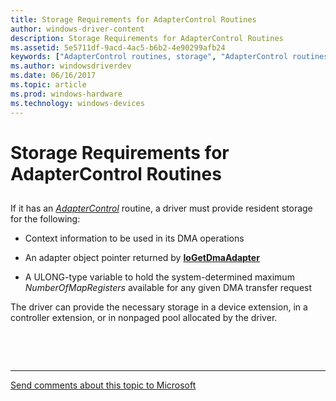 ```yaml
---
title: Storage Requirements for AdapterControl Routines
author: windows-driver-content
description: Storage Requirements for AdapterControl Routines
ms.assetid: 5e5711df-9acd-4ac5-b6b2-4e90299afb24
keywords: ["AdapterControl routines, storage", "AdapterControl routines, writing", "adapter objects WDK kernel , writing AdapterControl routines", "DMA transfers WDK kernel , writing AdapterControl routines", "storage WDK DMA"]
ms.author: windowsdriverdev
ms.date: 06/16/2017
ms.topic: article
ms.prod: windows-hardware
ms.technology: windows-devices
---
```


# Storage Requirements for AdapterControl Routines


## <a href="" id="ddk-storage-requirements-for-adaptercontrol-routines-kg"></a>


If it has an [*AdapterControl*](https://msdn.microsoft.com/library/windows/hardware/ff540504) routine, a driver must provide resident storage for the following:

-   Context information to be used in its DMA operations

-   An adapter object pointer returned by [**IoGetDmaAdapter**](https://msdn.microsoft.com/library/windows/hardware/ff549220)

-   A ULONG-type variable to hold the system-determined maximum *NumberOfMapRegisters* available for any given DMA transfer request

The driver can provide the necessary storage in a device extension, in a controller extension, or in nonpaged pool allocated by the driver.

 

 


--------------------
[Send comments about this topic to Microsoft](mailto:wsddocfb@microsoft.com?subject=Documentation%20feedback%20%5Bkernel\kernel%5D:%20Storage%20Requirements%20for%20AdapterControl%20Routines%20%20RELEASE:%20%286/14/2017%29&body=%0A%0APRIVACY%20STATEMENT%0A%0AWe%20use%20your%20feedback%20to%20improve%20the%20documentation.%20We%20don't%20use%20your%20email%20address%20for%20any%20other%20purpose,%20and%20we'll%20remove%20your%20email%20address%20from%20our%20system%20after%20the%20issue%20that%20you're%20reporting%20is%20fixed.%20While%20we're%20working%20to%20fix%20this%20issue,%20we%20might%20send%20you%20an%20email%20message%20to%20ask%20for%20more%20info.%20Later,%20we%20might%20also%20send%20you%20an%20email%20message%20to%20let%20you%20know%20that%20we've%20addressed%20your%20feedback.%0A%0AFor%20more%20info%20about%20Microsoft's%20privacy%20policy,%20see%20http://privacy.microsoft.com/default.aspx. "Send comments about this topic to Microsoft")


